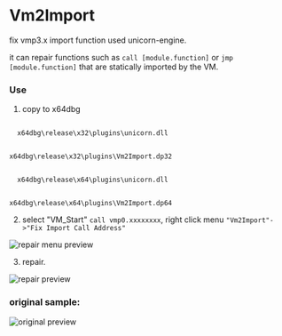# Vm2Import
fix vmp3.x import function used unicorn-engine.

it can repair functions such as <code>call [module.function]</code> or <code>jmp [module.function]</code> that are statically imported by the VM.


### Use
1. copy to x64dbg
  <code>
  x64dbg\release\x32\plugins\unicorn.dll
  
  x64dbg\release\x32\plugins\Vm2Import.dp32
  </code>
  
  <code>
  x64dbg\release\x64\plugins\unicorn.dll
  
  x64dbg\release\x64\plugins\Vm2Import.dp64
  </code>

2. select "VM_Start" <code>call vmp0.xxxxxxxx</code>, right click menu <code>"Vm2Import"->"Fix Import Call Address"</code>

![repair menu preview](https://i.imgur.com/lMv7MoS.jpg)

3. repair.

![repair preview](https://i.imgur.com/OHGDRXc.jpg)


### original sample:
![original preview](https://i.imgur.com/qwpyNM3.jpg)
